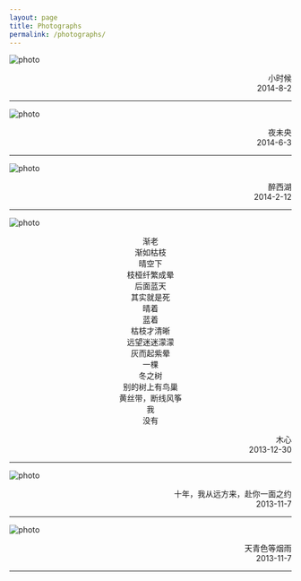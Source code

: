 ```yaml
---
layout: page
title: Photographs
permalink: /photographs/
---
```



![photo]({{site.url}}/assets/photography_2014_8_2_girl.JPG)
<p align = "right">小时候<br />
2014-8-2
</p>

---


![photo]({{site.url}}/assets/photography_2014_6_3_music_night.png)
<p align = "right">夜未央<br />
2014-6-3
</p>

---

![photo]({{site.url}}/assets/photography_2014_2_12_westlake.jpg)
<p align = "right">醉西湖<br />
2014-2-12
</p>

---

![photo]({{site.url}}/assets/photography_2013_12_30_wood.jpg)

<center> 渐老
<br>
渐如枯枝<br>
晴空下<br>
枝桠纤繁成晕<br>
后面蓝天<br>
其实就是死<br>
晴着<br>
蓝着<br>
枯枝才清晰<br>
远望迷迷濛濛<br>
灰而起紫晕<br>
一棵<br>
冬之树<br>
别的树上有鸟巢<br>
黄丝带，断线风筝<br>
我<br>
没有<br></p>
</center>


<p align = "right">木心<br />
2013-12-30
</p>

---

![photo]({{site.url}}/assets/photography_2013_11_7_wait_for_u.jpg)
<p align = "right">十年，我从远方来，赴你一面之约<br />
2013-11-7
</p>

---

![photo]({{site.url}}/assets/photography_2013_11_7_rain.jpg)
<p align = "right">天青色等烟雨<br />
2013-11-7
</p>

---